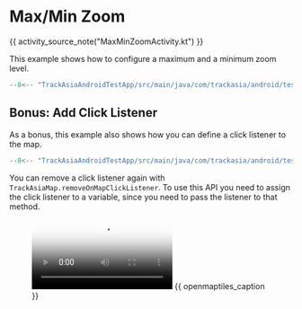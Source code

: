 # Max/Min Zoom

{{ activity_source_note("MaxMinZoomActivity.kt") }}

This example shows how to configure a maximum and a minimum zoom level.

```kotlin
--8<-- "TrackAsiaAndroidTestApp/src/main/java/com/trackasia/android/testapp/activity/camera/MaxMinZoomActivity.kt:zoomPreference"
```

## Bonus: Add Click Listener

As a bonus, this example also shows how you can define a click listener to the map.

```kotlin
--8<-- "TrackAsiaAndroidTestApp/src/main/java/com/trackasia/android/testapp/activity/camera/MaxMinZoomActivity.kt:addOnMapClickListener"
```

You can remove a click listener again with `TrackAsiaMap.removeOnMapClickListener`. To use this API you need to assign the click listener to a variable, since you need to pass the listener to that method.

<figure markdown="span">
  <video controls width="250" poster="https://dwxvn1oqw6mkc.cloudfront.net/android-documentation-resources/max_min_zoom_thumbnail.jpg">
    <source src="https://dwxvn1oqw6mkc.cloudfront.net/android-documentation-resources/max_min_zoom.mp4" />
  </video>
  {{ openmaptiles_caption }}
</figure>
